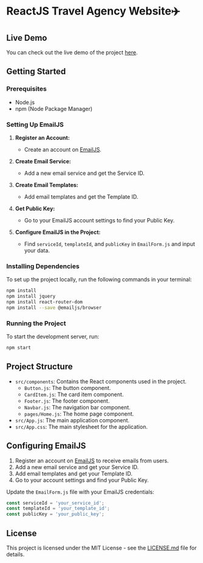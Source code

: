 # ReactJS Travel Agency Website✈️

## Live Demo

You can check out the live demo of the project [here](https://bohdanpodkolzin.github.io/ReactJS-travel-agency-website/).

## Getting Started

### Prerequisites

- Node.js
- npm (Node Package Manager)

### Setting Up EmailJS

1. **Register an Account:**
   - Create an account on [EmailJS](https://www.emailjs.com/).
   
2. **Create Email Service:**
   - Add a new email service and get the Service ID.

3. **Create Email Templates:**
   - Add email templates and get the Template ID.

4. **Get Public Key:**
   - Go to your EmailJS account settings to find your Public Key.

5. **Configure EmailJS in the Project:**
   - Find `serviceId`, `templateId`, and `publicKey` in `EmailForm.js` and input your data.

### Installing Dependencies

To set up the project locally, run the following commands in your terminal:

```sh
npm install
npm install jquery
npm install react-router-dom
npm install --save @emailjs/browser
```

### Running the Project

To start the development server, run:

```sh
npm start
```

## Project Structure

- `src/components`: Contains the React components used in the project.
  - `Button.js`: The button component.
  - `CardItem.js`: The card item component.
  - `Footer.js`: The footer component.
  - `Navbar.js`: The navigation bar component.
  - `pages/Home.js`: The home page component.
- `src/App.js`: The main application component.
- `src/App.css`: The main stylesheet for the application.

## Configuring EmailJS

1. Register an account on [EmailJS](https://www.emailjs.com/) to receive emails from users.
2. Add a new email service and get your Service ID.
3. Add email templates and get your Template ID.
4. Go to your account settings and find your Public Key.

Update the `EmailForm.js` file with your EmailJS credentials:

```javascript
const serviceId = 'your_service_id';
const templateId = 'your_template_id';
const publicKey = 'your_public_key';
```

## License

This project is licensed under the MIT License - see the [LICENSE.md](LICENSE.md) file for details.



